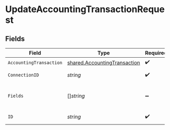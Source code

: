 # UpdateAccountingTransactionRequest


## Fields

| Field                                                                               | Type                                                                                | Required                                                                            | Description                                                                         |
| ----------------------------------------------------------------------------------- | ----------------------------------------------------------------------------------- | ----------------------------------------------------------------------------------- | ----------------------------------------------------------------------------------- |
| `AccountingTransaction`                                                             | [shared.AccountingTransaction](../../../pkg/models/shared/accountingtransaction.md) | :heavy_check_mark:                                                                  | N/A                                                                                 |
| `ConnectionID`                                                                      | *string*                                                                            | :heavy_check_mark:                                                                  | ID of the connection                                                                |
| `Fields`                                                                            | []*string*                                                                          | :heavy_minus_sign:                                                                  | Comma-delimited fields to return                                                    |
| `ID`                                                                                | *string*                                                                            | :heavy_check_mark:                                                                  | ID of the Transaction                                                               |